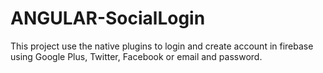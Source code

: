 # ANGULAR-SocialLogin

This project use the native plugins to login and create account in firebase using Google Plus, Twitter, Facebook or email and password.

